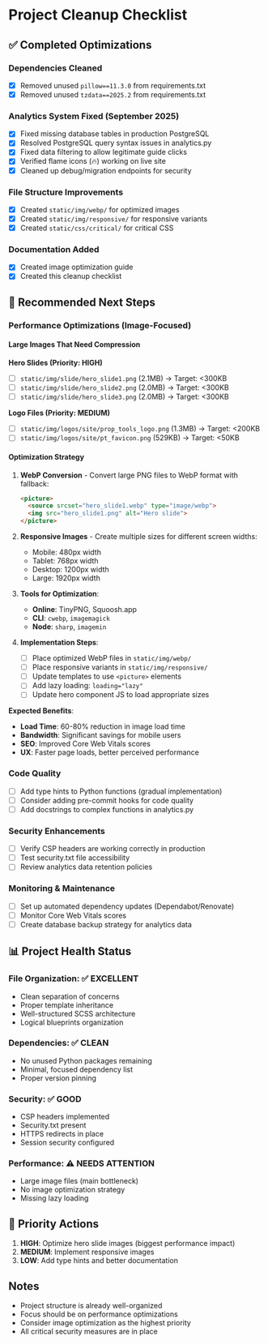 # Project Cleanup Checklist

## ✅ Completed Optimizations

### Dependencies Cleaned
- [x] Removed unused `pillow==11.3.0` from requirements.txt
- [x] Removed unused `tzdata==2025.2` from requirements.txt

### Analytics System Fixed (September 2025)
- [x] Fixed missing database tables in production PostgreSQL
- [x] Resolved PostgreSQL query syntax issues in analytics.py
- [x] Fixed data filtering to allow legitimate guide clicks
- [x] Verified flame icons (🔥) working on live site
- [x] Cleaned up debug/migration endpoints for security

### File Structure Improvements  
- [x] Created `static/img/webp/` for optimized images
- [x] Created `static/img/responsive/` for responsive variants
- [x] Created `static/css/critical/` for critical CSS

### Documentation Added
- [x] Created image optimization guide
- [x] Created this cleanup checklist

## 🔄 Recommended Next Steps

### Performance Optimizations (Image-Focused)

#### Large Images That Need Compression
**Hero Slides (Priority: HIGH)**
- [ ] `static/img/slide/hero_slide1.png` (2.1MB) → Target: <300KB
- [ ] `static/img/slide/hero_slide2.png` (2.0MB) → Target: <300KB  
- [ ] `static/img/slide/hero_slide3.png` (2.0MB) → Target: <300KB

**Logo Files (Priority: MEDIUM)**
- [ ] `static/img/logos/site/prop_tools_logo.png` (1.3MB) → Target: <200KB
- [ ] `static/img/logos/site/pt_favicon.png` (529KB) → Target: <50KB

#### Optimization Strategy
1. **WebP Conversion** - Convert large PNG files to WebP format with fallback:
   ```html
   <picture>
     <source srcset="hero_slide1.webp" type="image/webp">
     <img src="hero_slide1.png" alt="Hero slide">
   </picture>
   ```

2. **Responsive Images** - Create multiple sizes for different screen widths:
   - Mobile: 480px width
   - Tablet: 768px width  
   - Desktop: 1200px width
   - Large: 1920px width

3. **Tools for Optimization**:
   - **Online**: TinyPNG, Squoosh.app
   - **CLI**: `cwebp`, `imagemagick`
   - **Node**: `sharp`, `imagemin`

4. **Implementation Steps**:
   - [ ] Place optimized WebP files in `static/img/webp/`
   - [ ] Place responsive variants in `static/img/responsive/`
   - [ ] Update templates to use `<picture>` elements
   - [ ] Add lazy loading: `loading="lazy"`
   - [ ] Update hero component JS to load appropriate sizes

**Expected Benefits**:
- **Load Time**: 60-80% reduction in image load time
- **Bandwidth**: Significant savings for mobile users
- **SEO**: Improved Core Web Vitals scores
- **UX**: Faster page loads, better perceived performance

### Code Quality
- [ ] Add type hints to Python functions (gradual implementation)  
- [ ] Consider adding pre-commit hooks for code quality
- [ ] Add docstrings to complex functions in analytics.py

### Security Enhancements
- [ ] Verify CSP headers are working correctly in production
- [ ] Test security.txt file accessibility 
- [ ] Review analytics data retention policies

### Monitoring & Maintenance
- [ ] Set up automated dependency updates (Dependabot/Renovate)
- [ ] Monitor Core Web Vitals scores
- [ ] Create database backup strategy for analytics data

## 📊 Project Health Status

### File Organization: ✅ EXCELLENT
- Clean separation of concerns
- Proper template inheritance 
- Well-structured SCSS architecture
- Logical blueprints organization

### Dependencies: ✅ CLEAN
- No unused Python packages remaining
- Minimal, focused dependency list
- Proper version pinning

### Security: ✅ GOOD
- CSP headers implemented
- Security.txt present
- HTTPS redirects in place
- Session security configured

### Performance: ⚠️ NEEDS ATTENTION  
- Large image files (main bottleneck)
- No image optimization strategy
- Missing lazy loading

## 🎯 Priority Actions

1. **HIGH**: Optimize hero slide images (biggest performance impact)
2. **MEDIUM**: Implement responsive images 
3. **LOW**: Add type hints and better documentation

## Notes
- Project structure is already well-organized
- Focus should be on performance optimizations
- Consider image optimization as the highest priority
- All critical security measures are in place